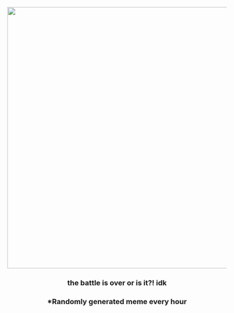 <p align="center">
        <img src="https://i.redd.it/4sd9e8lgeij91.jpg" width="600" height="600">
        </p>
        <h3 align="center">the battle is over or is it?! idk</h3>
        <h3 align="center">*Randomly generated meme every hour</h3>
    